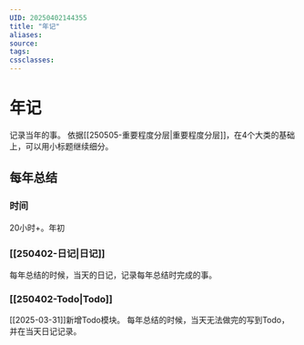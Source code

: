 ```yaml
---
UID: 20250402144355
title: "年记"
aliases: 
source: 
tags: 
cssclasses:
---
```

# 年记
记录当年的事。
依据[[250505-重要程度分层|重要程度分层]]，在4个大类的基础上，可以用小标题继续细分。
## 每年总结
### 时间
20小时+。年初

### [[250402-日记|日记]]
每年总结的时候，当天的日记，记录每年总结时完成的事。
### [[250402-Todo|Todo]]
[[2025-03-31]]新增Todo模块。
每年总结的时候，当天无法做完的写到Todo，并在当天日记记录。
